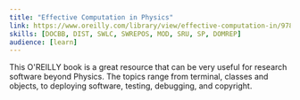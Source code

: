 ```yaml
---
title: "Effective Computation in Physics"
link: https://www.oreilly.com/library/view/effective-computation-in/9781491901564/
skills: [DOCBB, DIST, SWLC, SWREPOS, MOD, SRU, SP, DOMREP]
audience: [learn]
---
```

This O'REILLY book is a great resource that can be very useful for research software beyond Physics. The topics range from terminal, classes and objects, to deploying software, testing, debugging, and copyright.
